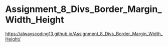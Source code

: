 # Assignment_8_Divs_Border_Margin_Width_Height
https://alwayscoding13.github.io/Assignment_8_Divs_Border_Margin_Width_Height/

